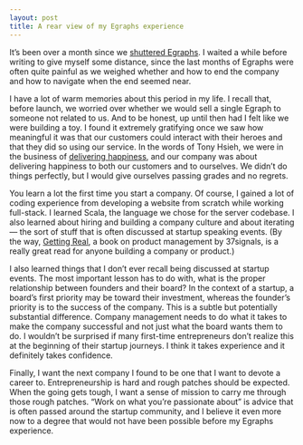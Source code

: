```yaml
---
layout: post
title: A rear view of my Egraphs experience
---
```


It’s been over a month since we [shuttered Egraphs](http://www.insidesocal.com/tomhoffarth/2013/05/02/why-egraphs-finally-had-to-sign-off/). I waited a while before writing to give myself some distance, since the last months of Egraphs were often quite painful as we weighed whether and how to end the company and how to navigate when the end seemed near.

I have a lot of warm memories about this period in my life. I recall that, before launch, we worried over whether we would sell a single Egraph to someone not related to us. And to be honest, up until then had I felt like we were building a toy. I found it extremely gratifying once we saw how meaningful it was that our customers could interact with their heroes and that they did so using our service. In the words of Tony Hsieh, we were in the business of [delivering happiness](http://www.amazon.com/Delivering-Happiness-Profits-Passion-Purpose/dp/160941280X), and our company was about delivering happiness to both our customers and to ourselves. We didn’t do things perfectly, but I would give ourselves passing grades and no regrets.

You learn a lot the first time you start a company. Of course, I gained a lot of coding experience from developing a website from scratch while working full-stack. I learned Scala, the language we chose for the server codebase. I also learned about hiring and building a company culture and about iterating — the sort of stuff that is often discussed at startup speaking events. (By the way, [Getting Real](http://gettingreal.37signals.com/), a book on product management by 37signals, is a really great read for anyone building a company or product.)

I also learned things that I don’t ever recall being discussed at startup events. The most important lesson has to do with, what is the proper relationship between founders and their board? In the context of a startup, a board’s first priority may be toward their investment, whereas the founder’s priority is to the success of the company. This is a subtle but potentially substantial difference. Company management needs to do what it takes to make the company successful and not just what the board wants them to do. I wouldn’t be surprised if many first-time entrepreneurs don’t realize this at the beginning of their startup journeys. I think it takes experience and it definitely takes confidence.

Finally, I want the next company I found to be one that I want to devote a career to. Entrepreneurship is hard and rough patches should be expected. When the going gets tough, I want a sense of mission to carry me through those rough patches. “Work on what you’re passionate about” is advice that is often passed around the startup community, and I believe it even more now to a degree that would not have been possible before my Egraphs experience.
